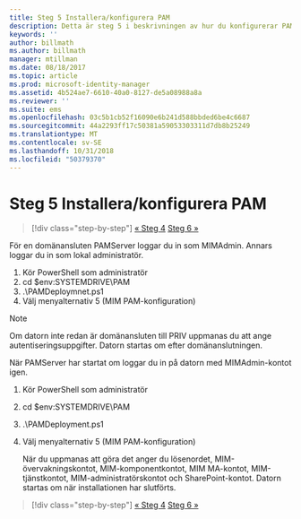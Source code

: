 ```yaml
---
title: Steg 5 Installera/konfigurera PAM
description: Detta är steg 5 i beskrivningen av hur du konfigurerar PAM med hjälp av skript, och här beskrivs de olika distributionsstegen på PAM-servern.
keywords: ''
author: billmath
ms.author: billmath
manager: mtillman
ms.date: 08/18/2017
ms.topic: article
ms.prod: microsoft-identity-manager
ms.assetid: 4b524ae7-6610-40a0-8127-de5a08988a8a
ms.reviewer: ''
ms.suite: ems
ms.openlocfilehash: 03c5b1cb52f16090e6b241d588bbded6be4c6687
ms.sourcegitcommit: 44a2293ff17c50381a59053303311d7db8b25249
ms.translationtype: MT
ms.contentlocale: sv-SE
ms.lasthandoff: 10/31/2018
ms.locfileid: "50379370"
---
```

# <a name="step-5-installingconfiguring-pam"></a>Steg 5 Installera/konfigurera PAM

> [!div class="step-by-step"]
> [« Steg 4](sp1-step4-configuring-sharepoint.md)
> [Steg 6 »](sp1-step6-setup-pam-trust.md)

För en domänansluten PAMServer loggar du in som MIMAdmin. Annars loggar du in som lokal administratör.
1. Kör PowerShell som administratör
2. cd $env:SYSTEMDRIVE\PAM
3. .\PAMDeploymnet.ps1
4. Välj menyalternativ 5 (MIM PAM-konfiguration)

>[!NOTE]
>Om datorn inte redan är domänansluten till PRIV uppmanas du att ange autentiseringsuppgifter. Datorn startas om efter domänanslutningen.

När PAMServer har startat om loggar du in på datorn med MIMAdmin-kontot igen.

1. Kör PowerShell som administratör
2. cd $env:SYSTEMDRIVE\PAM
3. .\PAMDeployment.ps1
4. Välj menyalternativ 5 (MIM PAM-konfiguration)

   När du uppmanas att göra det anger du lösenordet, MIM-övervakningskontot, MIM-komponentkontot, MIM MA-kontot, MIM-tjänstkontot, MIM-administratörskontot och SharePoint-kontot.
   Datorn startas om när installationen har slutförts.

> [!div class="step-by-step"]
> [« Steg 4](sp1-step4-configuring-sharepoint.md)
> [Steg 6 »](sp1-step6-setup-pam-trust.md)
